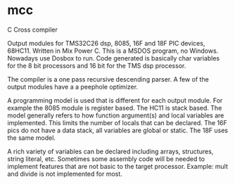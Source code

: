 # mcc
C Cross compiler

Output modules for TMS32C26 dsp,  8085, 16F and 18F PIC devices, 68HC11.
Written in Mix Power C.  This is a MSDOS program, no Windows.  Nowadays use Dosbox to run.
Code generated is basically char variables for the 8 bit processors and 16 bit for the TMS dsp processor.

The compiler is a one pass recursive descending parser.   A few of the output modules have a a peephole optimizer.

A programming model is used that is different for each output module. For example the 8085 module is register based.  The HC11 is stack based.
The model generally refers to how function argument(s) and local variables are implemented.  This limits the number of locals that can be declared.
The 16F pics do not have a data stack, all variables are global or static.  The 18F uses the same model.

A rich variety of variables can be declared including arrays, structures, string literal, etc.  Sometimes some assembly code will be needed to implement
features that are not basic to the target processor.  Example: mult and divide is not implemented for most.


